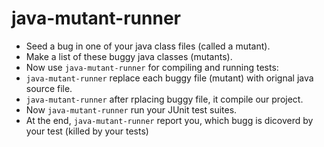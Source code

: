 # java-mutant-runner
* Seed a bug in one of your java class files (called a mutant). 
* Make a list of these buggy java classes (mutants). 
* Now use `java-mutant-runner` for compiling and running tests:
* `java-mutant-runner` replace each buggy file (mutant) with orignal java source file.
* `java-mutant-runner` after rplacing buggy file, it compile our project.
* Now `java-mutant-runner` run your JUnit test suites.
* At the end, `java-mutant-runner` report you, which bugg is dicoverd by your test (killed by your tests)
